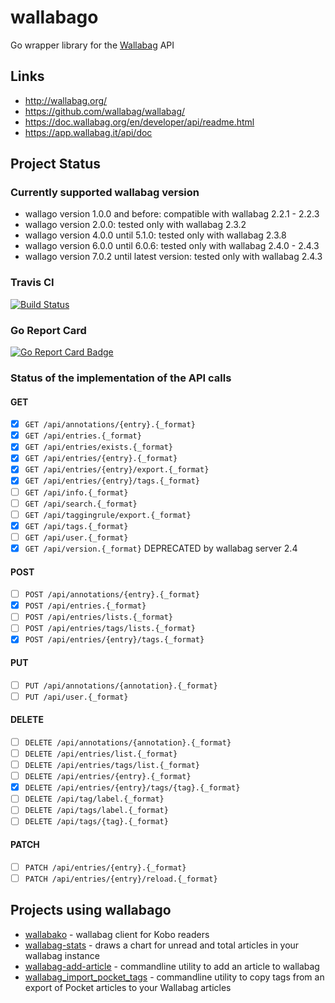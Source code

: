 # wallabago

Go wrapper library for the [Wallabag](https://github.com/wallabag/wallabag/) API


## Links

- http://wallabag.org/
- https://github.com/wallabag/wallabag/
- https://doc.wallabag.org/en/developer/api/readme.html
- https://app.wallabag.it/api/doc


## Project Status

### Currently supported wallabag version

* wallago version 1.0.0 and before: compatible with wallabag 2.2.1 - 2.2.3
* wallago version 2.0.0: tested only with wallabag 2.3.2
* wallago version 4.0.0 until 5.1.0: tested only with wallabag 2.3.8
* wallago version 6.0.0 until 6.0.6: tested only with wallabag 2.4.0 - 2.4.3
* wallago version 7.0.2 until latest version: tested only with wallabag 2.4.3


### Travis CI

[![Build Status](https://travis-ci.org/Strubbl/wallabago.svg?branch=master)](https://travis-ci.org/Strubbl/wallabago)


### Go Report Card

[![Go Report Card Badge](https://goreportcard.com/badge/github.com/Strubbl/wallabago)](https://goreportcard.com/report/github.com/Strubbl/wallabago)


### Status of the implementation of the API calls

#### GET
- [x] `GET /api/annotations/{entry}.{_format}`
- [x] `GET /api/entries.{_format}`
- [x] `GET /api/entries/exists.{_format}`
- [x] `GET /api/entries/{entry}.{_format}`
- [x] `GET /api/entries/{entry}/export.{_format}`
- [x] `GET /api/entries/{entry}/tags.{_format}`
- [ ] `GET /api/info.{_format}`
- [ ] `GET /api/search.{_format}`
- [ ] `GET /api/taggingrule/export.{_format}`
- [x] `GET /api/tags.{_format}`
- [ ] `GET /api/user.{_format}`
- [x] `GET /api/version.{_format}` DEPRECATED by wallabag server 2.4

#### POST
- [ ] `POST /api/annotations/{entry}.{_format}`
- [x] `POST /api/entries.{_format}`
- [ ] `POST /api/entries/lists.{_format}`
- [ ] `POST /api/entries/tags/lists.{_format}`
- [x] `POST /api/entries/{entry}/tags.{_format}`

#### PUT
- [ ] `PUT /api/annotations/{annotation}.{_format}`
- [ ] `PUT /api/user.{_format}`

#### DELETE
- [ ] `DELETE /api/annotations/{annotation}.{_format}`
- [ ] `DELETE /api/entries/list.{_format}`
- [ ] `DELETE /api/entries/tags/list.{_format}`
- [ ] `DELETE /api/entries/{entry}.{_format}`
- [x] `DELETE /api/entries/{entry}/tags/{tag}.{_format}`
- [ ] `DELETE /api/tag/label.{_format}`
- [ ] `DELETE /api/tags/label.{_format}`
- [ ] `DELETE /api/tags/{tag}.{_format}`

#### PATCH
- [ ] `PATCH /api/entries/{entry}.{_format}`
- [ ] `PATCH /api/entries/{entry}/reload.{_format}`

## Projects using wallabago

* [wallabako](https://gitlab.com/anarcat/wallabako) - wallabag client for Kobo readers
* [wallabag-stats](https://gitlab.com/Strubbl/wallabag-stats) - draws a chart for unread and total articles in your wallabag instance
* [wallabag-add-article](https://gitlab.com/Strubbl/wallabag-add-article) - commandline utility to add an article to wallabag
* [wallabag_import_pocket_tags](https://github.com/pbarry/wallabag_import_pocket_tags) - commandline utility to copy tags from an export of Pocket articles to your Wallabag articles
